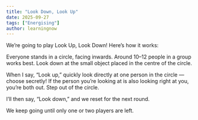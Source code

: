 ```yaml
---
title: "Look Down, Look Up"
date: 2025-09-27
tags: ["Energising"]
author: learningnow
---
```


We’re going to play Look Up, Look Down! Here’s how it works:

Everyone stands in a circle, facing inwards. Around 10–12 people in a group works best.
Look down at the small object placed in the centre of the circle.

When I say, “Look up,” quickly look directly at one person in the circle — choose secretly!
If the person you’re looking at is also looking right at you, you’re both out. Step out of the circle.

I’ll then say, “Look down,” and we reset for the next round.

We keep going until only one or two players are left.
